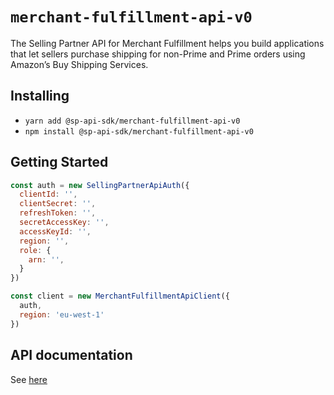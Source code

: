 # `merchant-fulfillment-api-v0`

The Selling Partner API for Merchant Fulfillment helps you build applications that let sellers purchase shipping for non-Prime and Prime orders using Amazon’s Buy Shipping Services.

## Installing

* `yarn add @sp-api-sdk/merchant-fulfillment-api-v0`
* `npm install @sp-api-sdk/merchant-fulfillment-api-v0`

## Getting Started

```javascript
const auth = new SellingPartnerApiAuth({
  clientId: '',
  clientSecret: '',
  refreshToken: '',
  secretAccessKey: '',
  accessKeyId: '',
  region: '',
  role: {
    arn: '',
  }
})

const client = new MerchantFulfillmentApiClient({
  auth,
  region: 'eu-west-1'
})
```

## API documentation

See [here](https://github.com/amzn/selling-partner-api-docs/tree/main/references/merchant-fulfillment-api/merchantFulfillmentV0.md)
